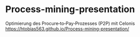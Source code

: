 # Process-mining-presentation
Optimierung des Procure‑to‑Pay‑Prozesses (P2P) mit Celonis
https://htobias563.github.io/Process-mining-presentation/